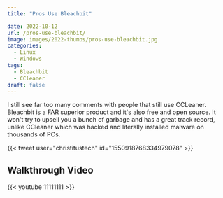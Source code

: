 ```yaml
---
title: "Pros Use Bleachbit"

date: 2022-10-12
url: /pros-use-bleachbit/
image: images/2022-thumbs/pros-use-bleachbit.jpg
categories:
  - Linux
  - Windows
tags:
  - Bleachbit
  - CCleaner
draft: false
---
```

I still see far too many comments with people that still use CCLeaner. Bleachbit is a FAR superior product and it's also free and open source. It won't try to upsell you a bunch of garbage and has a great track record, unlike CCleaner which was hacked and literally installed malware on thousands of PCs. 
<!--more-->

{{< tweet user="christitustech" id="1550918768334979078" >}}






## Walkthrough Video

{{< youtube 11111111 >}}